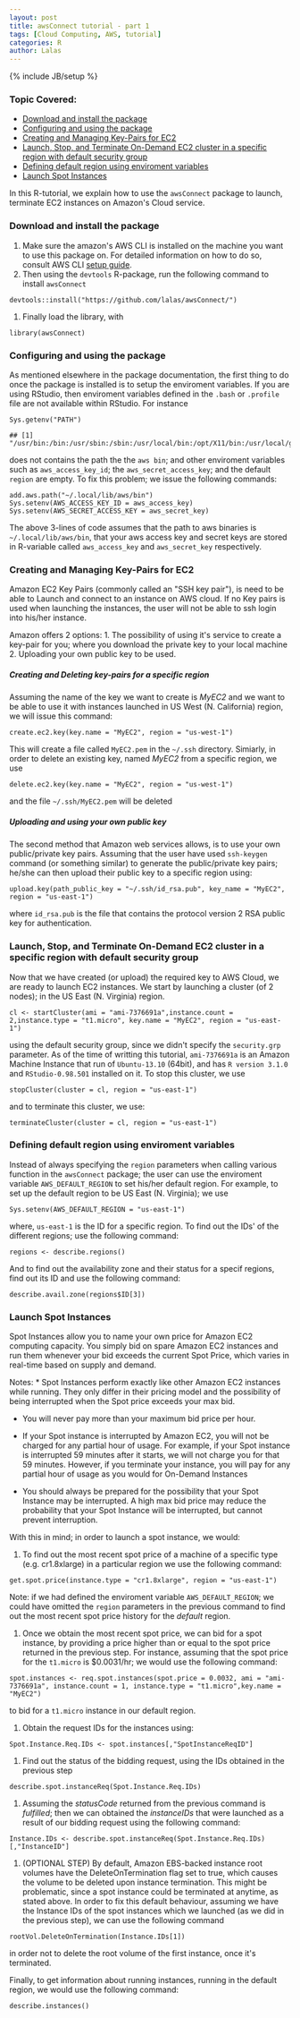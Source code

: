 ```yaml
---
layout: post
title: awsConnect tutorial - part 1
tags: [Cloud Computing, AWS, tutorial]
categories: R
author: Lalas
---
```


{% include JB/setup %}

### Topic Covered:

-   [Download and install the package](#topic1)
-   [Configuring and using the package](#topic2)
-   [Creating and Managing Key-Pairs for EC2](#topic3)
-   [Launch, Stop, and Terminate On-Demand EC2 cluster in a specific region with default security group](#topic4)
-   [Defining default region using enviroment variables](#topic5)
-   [Launch Spot Instances](#topic6)

In this R-tutorial, we explain how to use the `awsConnect` package to launch, terminate EC2 instances on Amazon's Cloud service.

### <a name="topic1"></a>Download and install the package

1.  Make sure the amazon's AWS CLI is installed on the machine you want to use this package on. For detailed information on how to do so, consult AWS CLI [setup guide](http://docs.aws.amazon.com/cli/latest/userguide/cli-chap-getting-set-up.html).
2.  Then using the `devtools` R-package, run the following command to install `awsConnect`

``` {.r}
devtools::install("https://github.com/lalas/awsConnect/")
```

1.  Finally load the library, with

``` {.r}
library(awsConnect)
```

### <a name="topic2"></a>Configuring and using the package

As mentioned elsewhere in the package documentation, the first thing to do once the package is installed is to setup the enviroment variables. If you are using RStudio, then enviroment variables defined in the `.bash` or `.profile` file are not available within RStudio. For instance

``` {.r}
Sys.getenv("PATH")
```

    ## [1] "/usr/bin:/bin:/usr/sbin:/sbin:/usr/local/bin:/opt/X11/bin:/usr/local/git/bin:/usr/texbin"

does not contains the path the the `aws bin`; and other enviroment variables such as `aws_access_key_id`; the `aws_secret_access_key`; and the default `region` are empty. To fix this problem; we issue the following commands:

``` {.r}
add.aws.path("~/.local/lib/aws/bin")
Sys.setenv(AWS_ACCESS_KEY_ID = aws_access_key)
Sys.setenv(AWS_SECRET_ACCESS_KEY = aws_secret_key)
```

The above 3-lines of code assumes that the path to aws binaries is `~/.local/lib/aws/bin`, that your aws access key and secret keys are stored in R-variable called `aws_access_key` and `aws_secret_key` respectively.

### <a name="topic3"></a>Creating and Managing Key-Pairs for EC2

Amazon EC2 Key Pairs (commonly called an "SSH key pair"), is need to be able to Launch and connect to an instance on AWS cloud. If no Key pairs is used when launching the instances, the user will not be able to ssh login into his/her instance.

Amazon offers 2 options: 1. The possibility of using it's service to create a key-pair for you; where you download the private key to your local machine 2. Uploading your own public key to be used.

##### Creating and Deleting key-pairs for a specific region

Assuming the name of the key we want to create is *MyEC2* and we want to be able to use it with instances launched in US West (N. California) region, we will issue this command:

``` {.r}
create.ec2.key(key.name = "MyEC2", region = "us-west-1")
```

This will create a file called `MyEC2.pem` in the `~/.ssh` directory. Simiarly, in order to delete an existing key, named *MyEC2* from a specific region, we use

``` {.r}
delete.ec2.key(key.name = "MyEC2", region = "us-west-1")
```

and the file `~/.ssh/MyEC2.pem` will be deleted

##### Uploading and using your own public key

The second method that Amazon web services allows, is to use your own public/private key pairs. Assuming that the user have used `ssh-keygen` command (or something similar) to generate the public/private key pairs; he/she can then upload their public key to a specific region using:

``` {.r}
upload.key(path_public_key = "~/.ssh/id_rsa.pub", key_name = "MyEC2", region = "us-east-1")
```

where `id_rsa.pub` is the file that contains the protocol version 2 RSA public key for authentication.

### <a name="topic4"></a>Launch, Stop, and Terminate On-Demand EC2 cluster in a specific region with default security group

Now that we have created (or upload) the required key to AWS Cloud, we are ready to launch EC2 instances. We start by launching a cluster (of 2 nodes); in the US East (N. Virginia) region.

``` {.r}
cl <- startCluster(ami = "ami-7376691a",instance.count = 2,instance.type = "t1.micro", key.name = "MyEC2", region = "us-east-1")
```

using the default security group, since we didn't specify the `security.grp` parameter. As of the time of writting this tutorial, `ami-7376691a` is an Amazon Machine Instance that run of `Ubuntu-13.10` (64bit), and has `R version 3.1.0` and `RStudio-0.98.501` installed on it. To stop this cluster, we use

``` {.r}
stopCluster(cluster = cl, region = "us-east-1")
```

and to terminate this cluster, we use:

``` {.r}
terminateCluster(cluster = cl, region = "us-east-1")
```

### <a name="topic5"></a>Defining default region using enviroment variables

Instead of always specifying the `region` parameters when calling various function in the `awsConnect` package; the user can use the enviroment variable `AWS_DEFAULT_REGION` to set his/her default region. For example, to set up the default region to be US East (N. Virginia); we use

``` {.r}
Sys.setenv(AWS_DEFAULT_REGION = "us-east-1")
```

where, `us-east-1` is the ID for a specific region. To find out the IDs' of the different regions; use the following command:

``` {.r}
regions <- describe.regions()
```

And to find out the availability zone and their status for a specif regions, find out its ID and use the following command:

``` {.r}
describe.avail.zone(regions$ID[3])
```

### <a name="topic6"></a>Launch Spot Instances

Spot Instances allow you to name your own price for Amazon EC2 computing capacity. You simply bid on spare Amazon EC2 instances and run them whenever your bid exceeds the current Spot Price, which varies in real-time based on supply and demand.

Notes: \* Spot Instances perform exactly like other Amazon EC2 instances while running. They only differ in their pricing model and the possibility of being interrupted when the Spot price exceeds your max bid.

-   You will never pay more than your maximum bid price per hour.

-   If your Spot instance is interrupted by Amazon EC2, you will not be charged for any partial hour of usage. For example, if your Spot instance is interrupted 59 minutes after it starts, we will not charge you for that 59 minutes. However, if you terminate your instance, you will pay for any partial hour of usage as you would for On-Demand Instances

-   You should always be prepared for the possibility that your Spot Instance may be interrupted. A high max bid price may reduce the probability that your Spot Instance will be interrupted, but cannot prevent interruption.

With this in mind; in order to launch a spot instance, we would:

1.  To find out the most recent spot price of a machine of a specific type (e.g. cr1.8xlarge) in a particular region we use the following command:

``` {.r}
get.spot.price(instance.type = "cr1.8xlarge", region = "us-east-1")
```

Note: if we had defined the enviroment variable `AWS_DEFAULT_REGION`; we could have omitted the `region` parameters in the previous command to find out the most recent spot price history for the *default* region.

1.  Once we obtain the most recent spot price, we can bid for a spot instance, by providing a price higher than or equal to the spot price returned in the previous step. For instance, assuming that the spot price for the `t1.micro` is \$0.0031/hr; we would use the following command:

``` {.r}
spot.instances <- req.spot.instances(spot.price = 0.0032, ami = "ami-7376691a", instance.count = 1, instance.type = "t1.micro",key.name = "MyEC2")
```

to bid for a `t1.micro` instance in our default region.

1.  Obtain the request IDs for the instances using:

``` {.r}
Spot.Instance.Req.IDs <- spot.instances[,"SpotInstanceReqID"]
```

1.  Find out the status of the bidding request, using the IDs obtained in the previous step

``` {.r}
describe.spot.instanceReq(Spot.Instance.Req.IDs)
```

1.  Assuming the *statusCode* returned from the previous command is *fulfilled*; then we can obtained the *instanceIDs* that were launched as a result of our bidding request using the following command:

``` {.r}
Instance.IDs <- describe.spot.instanceReq(Spot.Instance.Req.IDs)[,"InstanceID"]
```

1.  (OPTIONAL STEP) By default, Amazon EBS-backed instance root volumes have the DeleteOnTermination flag set to true, which causes the volume to be deleted upon instance termination. This might be problematic, since a spot instance could be terminated at anytime, as stated above. In order to fix this default behaviour, assuming we have the Instance IDs of the spot instances which we launched (as we did in the previous step), we can use the following command

``` {.r}
rootVol.DeleteOnTermination(Instance.IDs[1])
```

in order not to delete the root volume of the first instance, once it's terminated.

Finally, to get information about running instances, running in the default region, we would use the following command:

``` {.r}
describe.instances()
```
